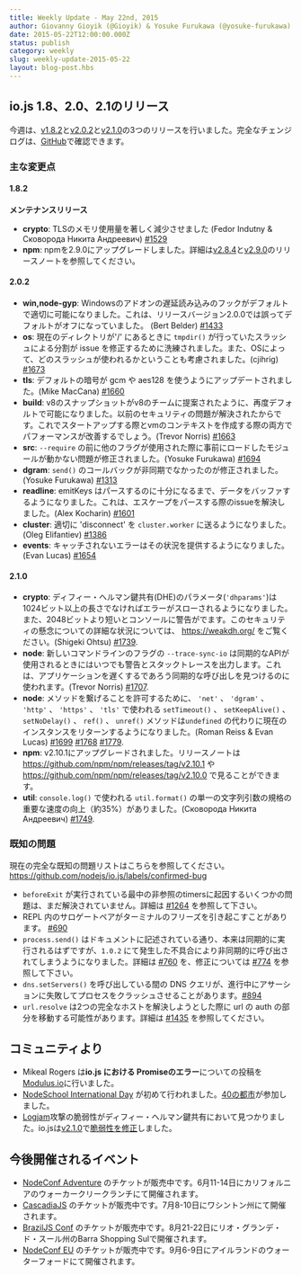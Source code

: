 ```yaml
---
title: Weekly Update - May 22nd, 2015
author: Giovanny Gioyik (@Gioyik) & Yosuke Furukawa (@yosuke-furukawa)
date: 2015-05-22T12:00:00.000Z
status: publish
category: weekly
slug: weekly-update-2015-05-22
layout: blog-post.hbs
---
```


<!--
# io.js 1.8, 2.0 and 2.1 releases
This week we had three io.js releases [v1.8.2](https://iojs.org/dist/v1.8.2/), [v2.0.2](https://iojs.org/dist/v2.0.2/) and [v2.1.0](https://iojs.org/dist/v2.1.0/), complete changelog can be found [on GitHub](https://github.com/nodejs/io.js/blob/master/CHANGELOG.md).
-->

## io.js 1.8、2.0、2.1のリリース

今週は、[v1.8.2](https://iojs.org/dist/v1.8.2/)と[v2.0.2](https://iojs.org/dist/v2.0.2/)と[v2.1.0](https://iojs.org/dist/v2.1.0/)の3つのリリースを行いました。完全なチェンジログは、[GitHub](https://github.com/nodejs/io.js/blob/master/CHANGELOG.md)で確認できます。

<!--
### Notable changes
-->

### 主な変更点

<!--
#### 1.8.2
-->

#### 1.8.2

<!--
**Maintenance release**
-->

**メンテナンスリリース**

<!--
* **crypto**: significantly reduced memory usage for TLS (Fedor Indutny & Сковорода Никита Андреевич) [#1529](https://github.com/nodejs/io.js/pull/1529)
* **npm**: Upgrade npm to 2.9.0. See the [v2.8.4](https://github.com/npm/npm/releases/tag/v2.8.4) and [v2.9.0](https://github.com/npm/npm/releases/tag/v2.9.0) release notes for details.
-->

* **crypto**: TLSのメモリ使用量を著しく減少させました (Fedor Indutny & Сковорода Никита Андреевич) [#1529](https://github.com/nodejs/io.js/pull/1529)
* **npm**: npmを2.9.0にアップグレードしました。詳細は[v2.8.4](https://github.com/npm/npm/releases/tag/v2.8.4)と[v2.9.0](https://github.com/npm/npm/releases/tag/v2.9.0)のリリースノートを参照してください。

<!--
#### 2.0.2
-->

#### 2.0.2

<!--
* **win,node-gyp**: the delay-load hook for windows addons has now been correctly enabled by default, it had wrongly defaulted to off in the release version of 2.0.0 (Bert Belder) [#1433](https://github.com/nodejs/io.js/pull/1433)
* **os**: `tmpdir()`'s trailing slash stripping has been refined to fix an issue when the temp directory is at '/'. Also considers which slash is used by the operating system. (cjihrig) [#1673](https://github.com/nodejs/io.js/pull/1673)
* **tls**: default ciphers have been updated to use gcm and aes128 (Mike MacCana) [#1660](https://github.com/nodejs/io.js/pull/1660)
* **build**: v8 snapshots have been re-enabled by default as suggested by the v8 team, since prior security issues have been resolved. This should give some perf improvements to both startup and vm context creation. (Trevor Norris) [#1663](https://github.com/nodejs/io.js/pull/1663)
* **src**: fixed preload modules not working when other flags were used before `--require` (Yosuke Furukawa) [#1694](https://github.com/nodejs/io.js/pull/1694)
* **dgram**: fixed `send()`'s callback not being asynchronous (Yosuke Furukawa) [#1313](https://github.com/nodejs/io.js/pull/1313)
* **readline**: emitKeys now keeps buffering data until it has enough to parse. This fixes an issue with parsing split escapes. (Alex Kocharin) [#1601](https://github.com/nodejs/io.js/pull/1601)
* **cluster**: works now properly emit 'disconnect' to `cluster.worker` (Oleg Elifantiev) [#1386](https://github.com/nodejs/io.js/pull/1386)
* **events**: uncaught errors now provide some context (Evan Lucas) [#1654](https://github.com/nodejs/io.js/pull/1654)
-->

* **win,node-gyp**: Windowsのアドオンの遅延読み込みのフックがデフォルトで適切に可能になりました。これは、リリースバージョン2.0.0では誤ってデフォルトがオフになっていました。 (Bert Belder) [#1433](https://github.com/nodejs/io.js/pull/1433)
* **os**: 現在のディレクトリが'/' にあるときに `tmpdir()` が行っていたスラッシュによる分割が issue を修正するために洗練されました。また、OSによって、どのスラッシュが使われるかということも考慮されました。(cjihrig) [#1673](https://github.com/nodejs/io.js/pull/1673)
* **tls**: デフォルトの暗号が gcm や aes128 を使うようにアップデートされました。(Mike MacCana) [#1660](https://github.com/nodejs/io.js/pull/1660)
* **build**: v8のスナップショットがv8のチームに提案されたように、再度デフォルトで可能になりました。以前のセキュリティの問題が解決されたからです。これでスタートアップする際とvmのコンテキストを作成する際の両方でパフォーマンスが改善するでしょう。(Trevor Norris) [#1663](https://github.com/nodejs/io.js/pull/1663)
* **src**: `--require` の前に他のフラグが使用された際に事前にロードしたモジュールが動かない問題が修正されました。(Yosuke Furukawa) [#1694](https://github.com/nodejs/io.js/pull/1694)
* **dgram**: `send()` のコールバックが非同期でなかったのが修正されました。(Yosuke Furukawa) [#1313](https://github.com/nodejs/io.js/pull/1313)
* **readline**: emitKeys はパースするのに十分になるまで、データをバッファするようになりました。これは、エスケープをパースする際のissueを解決しました。(Alex Kocharin) [#1601](https://github.com/nodejs/io.js/pull/1601)
* **cluster**: 適切に 'disconnect' を `cluster.worker` に送るようになりました。(Oleg Elifantiev) [#1386](https://github.com/nodejs/io.js/pull/1386)
* **events**: キャッチされないエラーはその状況を提供するようになりました。(Evan Lucas) [#1654](https://github.com/nodejs/io.js/pull/1654)

<!--
#### 2.1.0
-->

#### 2.1.0

<!--
* **crypto**: Diffie-Hellman key exchange (DHE) parameters (`'dhparams'`) must now be 1024 bits or longer or an error will be thrown. A warning will also be printed to the console if you supply less than 2048 bits. See https://weakdh.org/ for further context on this security concern (Shigeki Ohtsu) [#1739](https://github.com/nodejs/io.js/pull/1739).
* **node**: A new `--trace-sync-io` command line flag will print a warning and a stack trace whenever a synchronous API is used. This can be used to track down synchronous calls that may be slowing down an application (Trevor Norris) [#1707](https://github.com/nodejs/io.js/pull/1707).
* **node**: To allow for chaining of methods, the `setTimeout()`, `setKeepAlive()`, `setNoDelay()`, `ref()` and `unref()` methods used in `'net'`, `'dgram'`, `'http'`, `'https'` and `'tls'` now return the current instance instead of `undefined` (Roman Reiss & Evan Lucas) [#1699](https://github.com/nodejs/io.js/pull/1699) [#1768](https://github.com/nodejs/io.js/pull/1768) [#1779](https://github.com/nodejs/io.js/pull/1779).
* **npm**: Upgraded to v2.10.1, release notes can be found in <https://github.com/npm/npm/releases/tag/v2.10.1> and <https://github.com/npm/npm/releases/tag/v2.10.0>.
* **util**: A significant speed-up (in the order of 35%) for the common-case of a single string argument to `util.format()`, used by `console.log()` (Сковорода Никита Андреевич) [#1749](https://github.com/nodejs/io.js/pull/1749).
-->

* **crypto**: ディフィー・ヘルマン鍵共有(DHE)のパラメータ(`'dhparams'`)は1024ビット以上の長さでなければエラーがスローされるようになりました。また、2048ビットより短いとコンソールに警告がでます。このセキュリティの懸念についての詳細な状況については、 https://weakdh.org/ をご覧ください。(Shigeki Ohtsu) [#1739](https://github.com/nodejs/io.js/pull/1739).
* **node**: 新しいコマンドラインのフラグの `--trace-sync-io` は同期的なAPIが使用されるときにはいつでも警告とスタックトレースを出力します。これは、アプリケーションを遅くするであろう同期的な呼び出しを見つけるのに使われます。(Trevor Norris) [#1707](https://github.com/nodejs/io.js/pull/1707).
* **node**: メソッドを繋げることを許可するために、 `'net'` 、 `'dgram'` 、 `'http'` 、 `'https'` 、 `'tls'` で使われる `setTimeout()` 、 `setKeepAlive()` 、 `setNoDelay()` 、 `ref()` 、 `unref()` メソッドは`undefined` の代わりに現在のインスタンスをリターンするようになりました。(Roman Reiss & Evan Lucas) [#1699](https://github.com/nodejs/io.js/pull/1699) [#1768](https://github.com/nodejs/io.js/pull/1768) [#1779](https://github.com/nodejs/io.js/pull/1779).
* **npm**: v2.10.1にアップグレードされました。リリースノートは <https://github.com/npm/npm/releases/tag/v2.10.1> や <https://github.com/npm/npm/releases/tag/v2.10.0> で見ることができます。
* **util**: `console.log()` で使われる `util.format()` の単一の文字列引数の規格の重要な速度の向上（約35%）がありました。(Сковорода Никита Андреевич) [#1749](https://github.com/nodejs/io.js/pull/1749).

<!--
### Known issues
-->

### 既知の問題

<!--
See https://github.com/nodejs/io.js/labels/confirmed-bug for complete and current list of known issues.
-->

現在の完全な既知の問題リストはこちらを参照してください。 https://github.com/nodejs/io.js/labels/confirmed-bug

<!--
* Some problems with unreferenced timers running during `beforeExit` are still to be resolved. See [#1264](https://github.com/nodejs/io.js/issues/1264).
* Surrogate pair in REPL can freeze terminal [#690](https://github.com/nodejs/io.js/issues/690)
* `process.send()` is not synchronous as the docs suggest, a regression introduced in 1.0.2, see [#760](https://github.com/nodejs/io.js/issues/760) and fix in [#774](https://github.com/nodejs/io.js/issues/774)
* Calling `dns.setServers()` while a DNS query is in progress can cause the process to crash on a failed assertion [#894](https://github.com/nodejs/io.js/issues/894)
* `url.resolve` may transfer the auth portion of the url when resolving between two full hosts, see [#1435](https://github.com/nodejs/io.js/issues/1435).
-->

* `beforeExit` が実行されている最中の非参照のtimersに起因するいくつかの問題は、まだ解決されていません。詳細は [#1264](https://github.com/nodejs/io.js/issues/1264) を参照して下さい。
* REPL 内のサロゲートペアがターミナルのフリーズを引き起こすことがあります。 [#690](https://github.com/nodejs/io.js/issues/690)
* `process.send()` はドキュメントに記述されている通り、本来は同期的に実行されるはずですが、`1.0.2` にて発生した不具合により非同期的に呼び出されてしまうようになりました。詳細は [#760](https://github.com/nodejs/io.js/issues/760) を、修正については [#774](https://github.com/nodejs/io.js/issues/774) を参照して下さい。
* `dns.setServers()` を呼び出している間の DNS クエリが、進行中にアサーションに失敗してプロセスをクラッシュさせることがあります。[#894](https://github.com/nodejs/io.js/issues/894)
* `url.resolve` は2つの完全なホストを解決しようとした際に url の auth の部分を移動する可能性があります。詳細は [#1435](https://github.com/nodejs/io.js/issues/1435) を参照してください。

<!--
### Community Updates
-->

## コミュニティより

<!--
* Mikeal Rogers post about **Promise errors in io.js** on [Modulus.io](http://blog.modulus.io/promise-errors-in-iojs)
* [NodeSchool International Day](http://nodeschool.io/international-day/) has been held for the first time. [40 cities](https://github.com/nodeschool/international-day/issues?q=label%3Arollcall-2015+is%3Aclosed) joined.
* [Logjam](https://weakdh.org/) attack vulnerability detected on Diffie-Hellman Key exchange. io.js [fixed the vulnerability](https://github.com/nodejs/io.js/pull/1739) on [v2.1.0](https://github.com/nodejs/io.js/blob/master/CHANGELOG.md#2015-05-24-version-210-rvagg).
-->

* Mikeal Rogers は**io.js における Promiseのエラー**についての投稿を[Modulus.io](http://blog.modulus.io/promise-errors-in-iojs)に行いました。
* [NodeSchool International Day](http://nodeschool.io/international-day/) が初めて行われました。[40の都市](https://github.com/nodeschool/international-day/issues?q=label%3Arollcall-2015+is%3Aclosed)が参加しました。
* [Logjam](https://weakdh.org/)攻撃の脆弱性がディフィー・ヘルマン鍵共有において見つかりました。io.jsは[v2.1.0](https://github.com/nodejs/io.js/blob/master/CHANGELOG.md#2015-05-24-version-210-rvagg)で[脆弱性を修正](https://github.com/nodejs/io.js/pull/1739)しました。

<!--
### Upcoming Events
-->

## 今後開催されるイベント

<!--
* [NodeConf Adventure](http://nodeconf.com/) tickets are on sale, June 11th - 14th at Walker Creek Ranch, CA
* [CascadiaJS](http://2015.cascadiajs.com/) tickets are on sale, July 8th - 10th at Washington State
* [BrazilJS Conf](http://braziljs.com.br/) tickets are on sale, August 21st - 22nd at Shopping Center BarraShoppingSul
* [NodeConf EU](http://nodeconf.eu/) tickets are on sale, September 6th - 9th at Waterford, Ireland
-->

* [NodeConf Adventure](http://nodeconf.com/) のチケットが販売中です。6月11-14日にカリフォルニアのウォーカークリークランチにて開催されます。
* [CascadiaJS](http://2015.cascadiajs.com/) のチケットが販売中です。7月8-10日にワシントン州にて開催されます。
* [BrazilJS Conf](http://braziljs.com.br/) のチケットが販売中です。8月21-22日にリオ・グランデ・ド・スール州のBarra Shopping Sulで開催されます。
* [NodeConf EU](http://nodeconf.eu/) のチケットが販売中です。9月6-9日にアイルランドのウォーターフォードにて開催されます。
